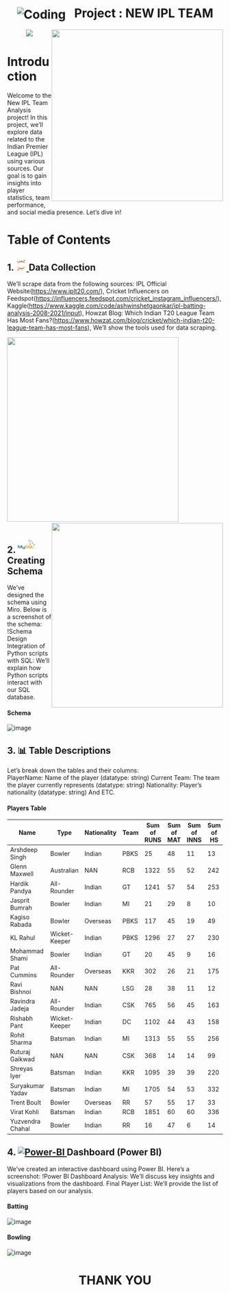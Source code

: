 <h1 align="center"><b><img align="center" alt="Coding" width="65" src="https://github.com/BIB-HACKER/Cricket-Fever---Born-of-New-IPL-Team/blob/main/Logo.png">&nbsp;&nbsp;&nbsp;Project :  NEW IPL TEAM  </b></h1>     

<p align="center">
  <img src="https://github.com/BIB-HACKER/Cricket-Fever---Born-of-New-IPL-Team/blob/main/InShot_20240511_171603299.jpg" width="400" />
  <img src="https://github.com/BIB-HACKER/Cricket-Fever---Born-of-New-IPL-Team/blob/main/preview-01.jpeg.jpg" width="400" height="400" style="float:right"/>
</p>


# Introduction
Welcome to the New IPL Team Analysis project! In this project, we’ll explore data related to the Indian Premier League (IPL) using various sources. Our goal is to gain insights into player statistics, team performance, and social media presence. Let’s dive in!

# Table of Contents
## 1.  <a href="https://jupyter.org/" target="_blank" rel="noreferrer"> <img src="https://github.com/devicons/devicon/blob/master/icons/jupyter/jupyter-original.svg" alt="jupyter" width="25" height="25"/> </a>	Data Collection
We’ll scrape data from the following sources:
IPL Official Website(https://www.iplt20.com/),
Cricket Influencers on Feedspot(https://influencers.feedspot.com/cricket_instagram_influencers/),
Kaggle(https://www.kaggle.com/code/ashwinshetgaonkar/ipl-batting-analysis-2008-2021/input),
Howzat Blog: Which Indian T20 League Team Has Most Fans?(https://www.howzat.com/blog/cricket/which-indian-t20-league-team-has-most-fans),
We’ll show the tools used for data scraping.
<p float="left">
  <img src="https://github.com/BIB-HACKER/Cricket-Fever---Born-of-New-IPL-Team/blob/main/Screenshot%202024-05-13%20105753.png" width="400" height="430"/>
  <img src="https://github.com/BIB-HACKER/Cricket-Fever---Born-of-New-IPL-Team/blob/main/Screenshot%202024-05-13%20105914.png" width="400" height="430" style="float:right"/>
</p>

## 2.	<a href="https://www.mysql.com/" target="_blank" rel="noreferrer"> <img src="https://raw.githubusercontent.com/devicons/devicon/master/icons/mysql/mysql-original-wordmark.svg" alt="mysql" width="40" height="40"/> </a> Creating Schema
We’ve designed the schema using Miro. Below is a screenshot of the schema: !Schema Design
Integration of Python scripts with SQL:
We’ll explain how Python scripts interact with our SQL database.

#### Schema
![image](https://github.com/BIB-HACKER/Cricket-Fever---Born-of-New-IPL-Team/blob/main/Screenshot%20(24).png)

## 3. 📊	Table Descriptions
Let’s break down the tables and their columns:<br>
PlayerName: Name of the player (datatype: string)
Current Team: The team the player currently represents (datatype: string)
Nationality: Player’s nationality (datatype: string)
And ETC.

#### Players Table
| Name              | Type        | Nationality | Team | Sum of RUNS | Sum of MAT | Sum of INNS | Sum of HS | Sum of 4S | Sum of 6S | Sum of 50s | Sum of 100s | Sum of Wkts | Average of RunsConceded | Sum of MAT | Sum of INNS | Average of Econ | Sum of Overs | Sum of 4w |
|-------------------|-------------|-------------|------|-------------|------------|-------------|-----------|------------|------------|-------------|--------------|--------------|--------------------------|------------|-------------|-----------------|--------------|------------|
| Arshdeep Singh   | Bowler      | Indian      | PBKS | 25          | 48         | 11          | 13        | 3          | 0          | 0           | 0            | 54           | 359.5                    | 48         | 48          | 8.61            | 166          | 1          |
| Glenn Maxwell    | Australian  | NAN         | RCB  | 1322        | 55         | 52          | 242       | 117        | 67         | 12          | 0            | 15           | 140.75                   | 55         | 30          | 8.11            | 71           | 0          |
| Hardik Pandya    | All-Rounder | Indian      | GT   | 1241        | 57         | 54          | 253       | 100        | 57         | 7           | 0            | 11           | 225                      | 31         | 21          | 8.19            | 55           | 0          |
| Jasprit Bumrah   | Bowler      | Indian      | MI   | 21          | 29         | 8           | 10        | 2          | 0          | 0           | 0            | 63           | 399                      | 43         | 43          | 7.12            | 168          | 2          |
| Kagiso Rabada    | Bowler      | Overseas    | PBKS | 117         | 45         | 19          | 49        | 11         | 4          | 0           | 0            | 75           | 410.5                    | 51         | 51          | 8.75            | 192          | 4          |
| KL Rahul         | Wicket-Keeper | Indian    | PBKS | 1296        | 27         | 27          | 230       | 106        | 53         | 11          | 1            | NAN          | NAN                      | NAN        | NAN         | NAN             | NAN          | NAN        |
| Mohammad Shami   | Bowler      | Indian      | GT   | 20          | 45         | 9           | 16        | 1          | 0          | 0           | 0            | 87           | 466.25                   | 61         | 61          | 8.02            | 231          | 2          |
| Pat Cummins      | All-Rounder | Overseas    | KKR  | 302         | 26         | 21          | 175       | 19         | 22         | 3           | 0            | 28           | 286                      | 26         | 26          | 9.12            | 99           | 1          |
| Ravi Bishnoi     | NAN         | NAN         | LSG  | 28          | 38         | 11          | 12        | 2          | 0          | 0           | 0            | 53           | 361.25                   | 52         | 51          | 7.47            | 190          | 0          |
| Ravindra Jadeja  | All-Rounder | Indian      | CSK  | 765         | 56         | 45          | 163       | 58         | 34         | 2           | 0            | 44           | 335.75                   | 56         | 55          | 7.72            | 175          | 0          |
| Rishabh Pant     | Wicket-Keeper | Indian    | DC   | 1102        | 44         | 43          | 158       | 108        | 35         | 4           | 0            | NAN          | NAN                      | NAN        | NAN         | NAN             | NAN          | NAN        |
| Rohit Sharma     | Batsman     | Indian      | MI   | 1313        | 55         | 55          | 256       | 123        | 63         | 6           | 0            | NAN          | NAN                      | NAN        | NAN         | NAN             | NAN          | NAN        |
| Ruturaj Gaikwad  | NAN         | NAN         | CSK  | 368         | 14         | 14          | 99        | 33         | 14         | 3           | 0            | NAN          | NAN                      | NAN        | NAN         | NAN             | NAN          | NAN        |
| Shreyas Iyer     | Batsman     | Indian      | KKR  | 1095        | 39         | 39          | 220       | 88         | 32         | 6           | 0            | NAN          | NAN                      | NAN        | NAN         | NAN             | NAN          | NAN        |
| Suryakumar Yadav | Batsman     | Indian      | MI   | 1705        | 54         | 53          | 332       | 189        | 65         | 14          | 1            | NAN          | NAN                      | NAN        | NAN         | NAN             | NAN          | NAN        |
| Trent Boult      | Bowler      | Overseas    | RR   | 57          | 55         | 17          | 33        | 3          | 2          | 0           | 0            | 67           | 416.75                   | 55         | 55          | 8               | 208          | 1          |
| Virat Kohli      | Batsman     | Indian      | RCB  | 1851        | 60         | 60          | 336       | 163        | 44         | 14          | 2            | NAN          | NAN                      | NAN        | NAN         | NAN             | NAN          | NAN        |
| Yuzvendra Chahal | Bowler      | Indian      | RR   | 16          | 47         | 6           | 14        | 0          | 0          | 0           | 0            | 87           | 434.5                    | 61



## 4.	<a href="https://powerbi.microsoft.com/en-us/desktop/" target="_blank" rel="noreferrer"> <img src="https://github.com/microsoft/PowerBI-Icons/blob/main/PNG/Power-BI.png" alt="Power-BI" width="25" height="35"/> </a> Dashboard (Power BI)
We’ve created an interactive dashboard using Power BI. Here’s a screenshot: !Power BI Dashboard
Analysis:
We’ll discuss key insights and visualizations from the dashboard.
Final Player List:
We’ll provide the list of players based on our analysis.
#### Batting

![image](https://github.com/BIB-HACKER/Cricket-Fever---Born-of-New-IPL-Team/blob/main/Screenshot%202024-05-12%20202506.png)
#### Bowling
![image](https://github.com/BIB-HACKER/Cricket-Fever---Born-of-New-IPL-Team/blob/main/Screenshot%202024-05-12%20202534.png)

<h1 align="center"><b> THANK YOU </b> </h1>

